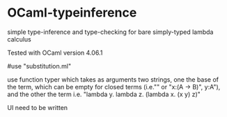 # OCaml-typeinference
simple type-inference and type-checking for bare simply-typed lambda calculus 

Tested with OCaml version 4.06.1

#use "substitution.ml"

use function typer which takes as arguments two strings, one the base of the term, which can be empty for closed terms (i.e."" or "x:(A -> B)", y:A"), and the other the term i.e. "lambda y. lambda z. (lambda x. (x y) z)"

UI need to be written
